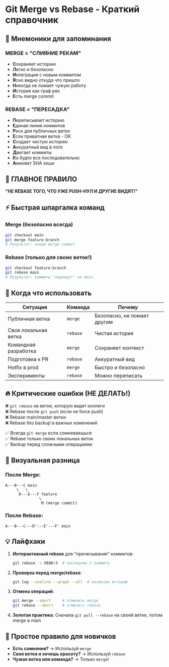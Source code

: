 # Git Merge vs Rebase - Краткий справочник

## 🧠 Мнемоники для запоминания

### MERGE = "СЛИЯНИЕ РЕКАМ"
- **С**охраняет историю
- **Л**егко и безопасно
- **И**нтеграция с новым коммитом
- **Я**сно видно откуда что пришло
- **Н**икогда не ломает чужую работу
- **И**стория как граф рек
- **Е**сть merge commit

### REBASE = "ПЕРЕСАДКА"
- **П**ереписывает историю
- **Е**диная линия коммитов
- **Р**иск для публичных веток
- **Е**сли приватная ветка - ОК
- **С**оздает чистую историю
- **А**ккуратный вид в логе
- **Д**вигает коммиты
- **К**а будто все последовательно
- **А**меняет SHA хеши

## 🚨 ГЛАВНОЕ ПРАВИЛО
**"НЕ REBASE ТОГО, ЧТО УЖЕ PUSH-НУЛ И ДРУГИЕ ВИДЯТ!"**

## ⚡ Быстрая шпаргалка команд

### Merge (безопасно всегда)
```bash
git checkout main
git merge feature-branch
# Результат: новый merge commit
```

### Rebase (только для своих веток!)
```bash
git checkout feature-branch
git rebase main
# Результат: коммиты "переедут" на main
```

## 🎯 Когда что использовать

| Ситуация | Команда | Почему |
|----------|---------|--------|
| Публичная ветка | `merge` | Безопасно, не ломает другим |
| Своя локальная ветка | `rebase` | Чистая история |
| Командная разработка | `merge` | Сохраняет контекст |
| Подготовка к PR | `rebase` | Аккуратный вид |
| Hotfix в prod | `merge` | Быстро и безопасно |
| Эксперименты | `rebase` | Можно переписать |

## 🔥 Критические ошибки (НЕ ДЕЛАТЬ!)

❌ `git rebase` на ветке, которую видят коллеги  
❌ Rebase после `git push` (если не force push)  
❌ Rebase main/master ветки  
❌ Rebase без backup'а важных изменений  

✅ Всегда `git merge` если сомневаешься  
✅ Rebase только своих локальных веток  
✅ Backup перед сложными операциями  

## 🎨 Визуальная разница

### После Merge:
```
A---B---C main
     \   \
      D---E---F feature
               \
                M (merge commit)
```

### После Rebase:
```
A---B---C---D'---E'---F' main
```

## 💡 Лайфхаки

1. **Интерактивный rebase** для "причесывания" коммитов:
   ```bash
   git rebase -i HEAD~3  # последние 3 коммита
   ```

2. **Проверка перед merge/rebase**:
   ```bash
   git log --oneline --graph --all  # посмотри историю
   ```

3. **Отмена операций**:
   ```bash
   git merge --abort     # отменить merge
   git rebase --abort    # отменить rebase
   ```

4. **Золотая практика**: Сначала `git pull --rebase` на своей ветке, потом merge в main

## 🎪 Простое правило для новичков
- **Есть сомнения?** → Используй `merge`
- **Своя ветка и хочешь красоту?** → Используй `rebase`
- **Чужая ветка или команда?** → Только `merge`!